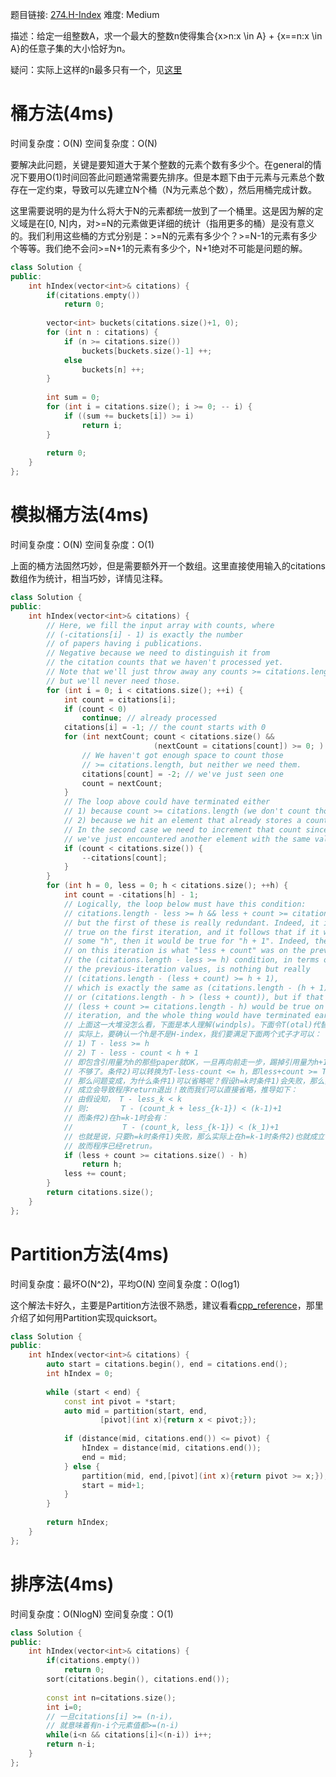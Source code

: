 题目链接: [274.H-Index][1]
难度: Medium

描述：给定一组整数A，求一个最大的整数n使得集合{x>n:x \in A} + {x==n:x \in A}的任意子集的大小恰好为n。

疑问：实际上这样的n最多只有一个，见[这里][2]

# 桶方法(4ms)
时间复杂度：O(N)
空间复杂度：O(N)

要解决此问题，关键是要知道大于某个整数的元素个数有多少个。在general的情况下要用O(1)时间回答此问题通常需要先排序。但是本题下由于元素与元素总个数存在一定约束，导致可以先建立N个桶（N为元素总个数），然后用桶完成计数。

这里需要说明的是为什么将大于N的元素都统一放到了一个桶里。这是因为解的定义域是在[0, N]内，对>=N的元素做更详细的统计（指用更多的桶）是没有意义的。我们利用这些桶的方式分别是：>=N的元素有多少个？>=N-1的元素有多少个等等。我们绝不会问>=N+1的元素有多少个，N+1绝对不可能是问题的解。

```cpp
class Solution {
public:
    int hIndex(vector<int>& citations) {
        if(citations.empty())
            return 0;
        
        vector<int> buckets(citations.size()+1, 0);
        for (int n : citations) {
            if (n >= citations.size()) 
                buckets[buckets.size()-1] ++;
            else
                buckets[n] ++; 
        }
        
        int sum = 0;
        for (int i = citations.size(); i >= 0; -- i) {
            if ((sum += buckets[i]) >= i) 
                return i;
        }
        
        return 0;
    }
};
```

# 模拟桶方法(4ms)
时间复杂度：O(N)
空间复杂度：O(1)

上面的桶方法固然巧妙，但是需要额外开一个数组。这里直接使用输入的citations数组作为统计，相当巧妙，详情见注释。

```cpp
class Solution {
public:
    int hIndex(vector<int>& citations) {
        // Here, we fill the input array with counts, where
        // (-citations[i] - 1) is exactly the number
        // of papers having i publications.
        // Negative because we need to distinguish it from
        // the citation counts that we haven't processed yet.
        // Note that we'll just throw away any counts >= citations.length,
        // but we'll never need those.
        for (int i = 0; i < citations.size(); ++i) {
            int count = citations[i];
            if (count < 0)
                continue; // already processed
            citations[i] = -1; // the count starts with 0
            for (int nextCount; count < citations.size() &&
                                (nextCount = citations[count]) >= 0; ) {
                // We haven't got enough space to count those
                // >= citations.length, but neither we need them.
                citations[count] = -2; // we've just seen one
                count = nextCount;
            }
            // The loop above could have terminated either
            // 1) because count >= citations.length (we don't count those) or
            // 2) because we hit an element that already stores a count.
            // In the second case we need to increment that count since
            // we've just encountered another element with the same value.
            if (count < citations.size()) {
                --citations[count];
            }
        }
        for (int h = 0, less = 0; h < citations.size(); ++h) {
            int count = -citations[h] - 1;
            // Logically, the loop below must have this condition:
            // citations.length - less >= h && less + count >= citations.length - h,
            // but the first of these is really redundant. Indeed, it is obviously
            // true on the first iteration, and it follows that if it was true for
            // some "h", then it would be true for "h + 1". Indeed, the "less" variable
            // on this iteration is what "less + count" was on the previous one, so 
            // the (citations.length - less >= h) condition, in terms of
            // the previous-iteration values, is nothing but really
            // (citations.length - (less + count) >= h + 1),
            // which is exactly the same as (citations.length - (h + 1) >= (less + count))
            // or (citations.length - h > (less + count)), but if that was false, then
            // (less + count >= citations.length - h) would be true on the previous
            // iteration, and the whole thing would have terminated earlier.
            // 上面这一大堆没怎么看，下面是本人理解(windpls)。下面令T(otal)代替citations.size()
            // 实际上，要确认一个h是不是H-index，我们要满足下面两个式子才可以：
            // 1) T - less >= h
            // 2) T - less - count < h + 1
            // 即包含引用量为h的那些paper就OK，一旦再向前走一步，踢掉引用量为h+1的论文，那么数量就
            // 不够了。条件2)可以转换为T-less-count <= h，即less+count >= T-h
            // 那么问题变成，为什么条件1)可以省略呢？假设h=k时条件1)会失败，那么实际上在h=k-1时由于2)
            // 成立会导致程序return退出！故而我们可以直接省略，推导如下：
            // 由假设知， T - less_k < k 
            // 则:       T - (count_k + less_{k-1}) < (k-1)+1
            // 而条件2)在h=k-1时会有：
            //           T - (count_k, less_{k-1}) < (k_1)+1
            // 也就是说，只要h=k时条件1)失败，那么实际上在h=k-1时条件2)也就成立了，而此时条件1)也成立，
            // 故而程序已经retrun。
            if (less + count >= citations.size() - h)
                return h;
            less += count;
        }
        return citations.size();
    }
};
```

# Partition方法(4ms)
时间复杂度：最坏O(N^2)，平均O(N)
空间复杂度：O(log1)


这个解法卡好久，主要是Partition方法很不熟悉，建议看看[cpp_reference][3]，那里介绍了如何用Partition实现quicksort。
```cpp
class Solution {
public:
    int hIndex(vector<int>& citations) {
        auto start = citations.begin(), end = citations.end();
        int hIndex = 0;
        
        while (start < end) {
            const int pivot = *start;
            auto mid = partition(start, end,
                    [pivot](int x){return x < pivot;});
                    
            if (distance(mid, citations.end()) <= pivot) {
                hIndex = distance(mid, citations.end());
                end = mid;
            } else {
                partition(mid, end,[pivot](int x){return pivot >= x;});
                start = mid+1;
            }
        }
        
        return hIndex;
    }
};
```


# 排序法(4ms)
时间复杂度：O(NlogN)
空间复杂度：O(1)

```cpp
class Solution {
public:
    int hIndex(vector<int>& citations) {
        if(citations.empty())
            return 0;
        sort(citations.begin(), citations.end());
        
        const int n=citations.size();
        int i=0;
        // 一旦citations[i] >= (n-i)，
        // 就意味着有n-i个元素值都>=(n-i)
        while(i<n && citations[i]<(n-i)) i++;
        return n-i;
    }
};
```

[1]: https://leetcode.com/problems/h-index/
[2]: https://leetcode.com/discuss/56001/is-it-possible-to-have-two-this-problem-please-give-an-example
[3]: http://en.cppreference.com/w/cpp/algorithm/partition